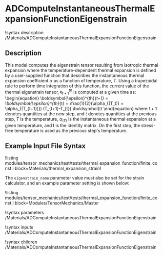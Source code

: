 # ADComputeInstantaneousThermalExpansionFunctionEigenstrain

!syntax description /Materials/ADComputeInstantaneousThermalExpansionFunctionEigenstrain

## Description

This model computes the eigenstrain tensor resulting from isotropic thermal expansion where the
temperature-dependent thermal expansion is defined by a user-supplied function that describes the
instantaneous thermal expansion coefficient $\alpha$ as a function of temperature, $T$.  Using a
trapezoidal rule to perform time integration of this function, the current value of the thermal
eigenstrain tensor, $\boldsymbol{\epsilon}^{th}_{t+1}$ is computed at a given time as:
\begin{equation}
\boldsymbol{\epsilon}^{th}_{t+1} = \boldsymbol{\epsilon}^{th}_{t} + \frac{1}{2}(\alpha_{(T_t)} + \alpha_{(T_{t+1})}) (T_{t+1}-T_{t}) \boldsymbol{I}
\end{equation}
where $t+1$ denotes quantities at the new step, and $t$ denotes quantities at the previous step, $T$
is the temperature, $\alpha_{(T)}$ is the instantaneous thermal expansion at a given temperature, and
$\boldsymbol{I}$ is the identity matrix. On the first step, the stress-free temperature is used as the
previous step's temperature.

## Example Input File Syntax

!listing modules/tensor_mechanics/test/tests/thermal_expansion_function/finite_const.i
         block=Materials/thermal_expansion_strain1

The `eigenstrain_name` parameter value must also be set for the strain calculator, and an example
parameter setting is shown below:

!listing modules/tensor_mechanics/test/tests/thermal_expansion_function/finite_const.i
         block=Modules/TensorMechanics/Master

!syntax parameters /Materials/ADComputeInstantaneousThermalExpansionFunctionEigenstrain

!syntax inputs /Materials/ADComputeInstantaneousThermalExpansionFunctionEigenstrain

!syntax children /Materials/ADComputeInstantaneousThermalExpansionFunctionEigenstrain
